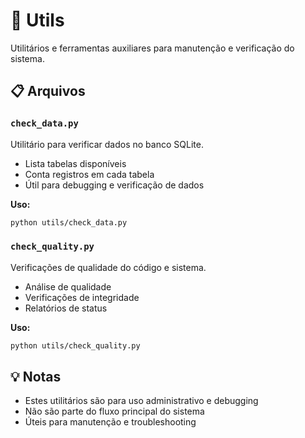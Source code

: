 # 🔧 Utils

Utilitários e ferramentas auxiliares para manutenção e verificação do sistema.

## 📋 Arquivos

### `check_data.py`
Utilitário para verificar dados no banco SQLite.
- Lista tabelas disponíveis
- Conta registros em cada tabela
- Útil para debugging e verificação de dados

**Uso:**
```bash
python utils/check_data.py
```

### `check_quality.py`
Verificações de qualidade do código e sistema.
- Análise de qualidade
- Verificações de integridade
- Relatórios de status

**Uso:**
```bash
python utils/check_quality.py
```

## 💡 Notas

- Estes utilitários são para uso administrativo e debugging
- Não são parte do fluxo principal do sistema
- Úteis para manutenção e troubleshooting
